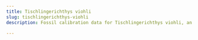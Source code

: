 ```yaml
---
title: Tischlingerichthys viohli
slug: tischlingerichthys-viohli
description: Fossil calibration data for Tischlingerichthys viohli, an extinct species of fish. Includes taxonomy authority and locality references, and cross-references to living taxa.

---
```

